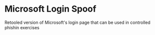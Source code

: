 # Microsoft Login Spoof
 Retooled version of Microsoft's login page that can be used in controlled phishin exercises
